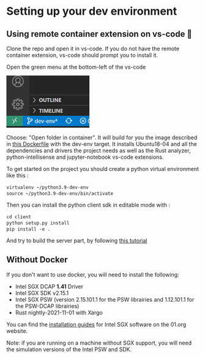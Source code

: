 # Setting up your dev environment

## Using remote container extension on vs-code 🐳

Clone the repo and open it in vs-code. If you do not have the remote container extension, vs-code should prompt you to install it. 

Open the green menu at the bottom-left of the vs-code 

![](../../assets/Screenshot-vscode.png)

Choose: "Open folder in container". It will build for you the image described in [this Dockerfile](https://github.com/mithril-security/blindai/blob/master/server/docker/build.dockerfile) with the dev-env target. It installs Ubuntu18-04 and all the dependencies and drivers the project needs as well as the Rust analyzer, python-intellisense and jupyter-notebook vs-code extensions.

To get started on the project you should create a python virtual environment like this :
```
virtualenv ~/python3.9-dev-env
source ~/python3.9-dev-env/bin/activate
```

Then you can install the python client sdk in editable mode with :
```
cd client
python setup.py install
pip install -e .
```

And try to build the server part, by following [this tutorial](build-from-sources/server.md#without-docker)

## Without Docker

If you don't want to use docker, you will need to install the following:

* Intel SGX DCAP **1.41** Driver
* Intel SGX SDK v2.15.1
* Intel SGX PSW (version 2.15.101.1 for the PSW librairies and 1.12.101.1 for the PSW-DCAP librairies)
* Rust nightly-2021-11-01 with Xargo

You can find the [installation guides](https://download.01.org/intel-sgx/sgx-linux/2.9/docs/) for Intel SGX software on the 01.org website.

Note: if you are running on a machine without SGX support, you will need the simulation versions of the Intel PSW and SDK.